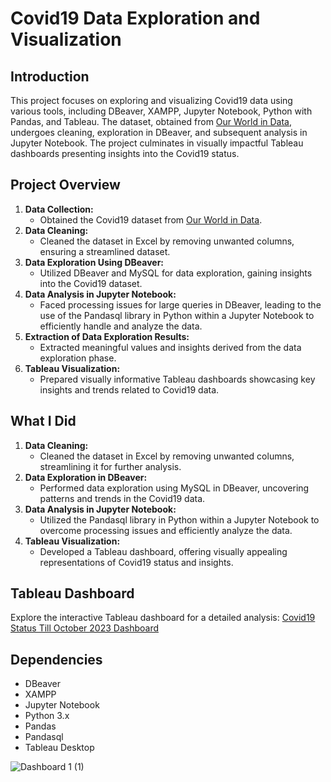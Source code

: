 # Covid19 Data Exploration and Visualization

## Introduction

This project focuses on exploring and visualizing Covid19 data using various tools, including DBeaver, XAMPP, Jupyter Notebook, Python with Pandas, and Tableau. The dataset, obtained from [Our World in Data](https://ourworldindata.org/covid-deaths), undergoes cleaning, exploration in DBeaver, and subsequent analysis in Jupyter Notebook. The project culminates in visually impactful Tableau dashboards presenting insights into the Covid19 status.

## Project Overview

1. **Data Collection:**
   - Obtained the Covid19 dataset from [Our World in Data](https://ourworldindata.org/covid-deaths).
2. **Data Cleaning:**
   - Cleaned the dataset in Excel by removing unwanted columns, ensuring a streamlined dataset.
3. **Data Exploration Using DBeaver:**
   - Utilized DBeaver and MySQL for data exploration, gaining insights into the Covid19 dataset.
4. **Data Analysis in Jupyter Notebook:**
   - Faced processing issues for large queries in DBeaver, leading to the use of the Pandasql library in Python within a Jupyter Notebook to efficiently handle and analyze the data.
5. **Extraction of Data Exploration Results:**
   - Extracted meaningful values and insights derived from the data exploration phase.
6. **Tableau Visualization:**
   - Prepared visually informative Tableau dashboards showcasing key insights and trends related to Covid19 data.

## What I Did

1. **Data Cleaning:**
   - Cleaned the dataset in Excel by removing unwanted columns, streamlining it for further analysis.
2. **Data Exploration in DBeaver:**
   - Performed data exploration using MySQL in DBeaver, uncovering patterns and trends in the Covid19 data.
3. **Data Analysis in Jupyter Notebook:**
   - Utilized the Pandasql library in Python within a Jupyter Notebook to overcome processing issues and efficiently analyze the data.
4. **Tableau Visualization:**
   - Developed a Tableau dashboard, offering visually appealing representations of Covid19 status and insights.

## Tableau Dashboard

Explore the interactive Tableau dashboard for a detailed analysis: [Covid19 Status Till October 2023 Dashboard](https://public.tableau.com/app/profile/abhijit.mandape/viz/Covid19StatusTillOctober2023/Dashboard1?publish=yes)

## Dependencies

- DBeaver
- XAMPP
- Jupyter Notebook
- Python 3.x
- Pandas
- Pandasql
- Tableau Desktop

![Dashboard 1 (1)](https://github.com/abhivik/Covid-19-Data-Exploration-And-Visualization/assets/34742262/b98e99de-c48c-4f59-9c77-33ee5de7fe7b)
